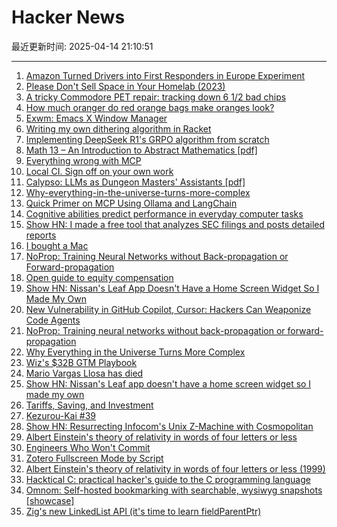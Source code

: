 # Hacker News

最近更新时间: 2025-04-14 21:10:51

--- 
1. [Amazon Turned Drivers into First Responders in Europe Experiment](https://www.bloomberg.com/news/articles/2025-04-10/amazon-turned-drivers-into-first-responders-in-europe-experiment) 
2. [Please Don't Sell Space in Your Homelab (2023)](https://grumpy.systems/2023/please-dont-sell-space-in-your-homelab/) 
3. [A tricky Commodore PET repair: tracking down 6 1/2 bad chips](http://www.righto.com/2025/04/commodore-pet-repair.html) 
4. [How much oranger do red orange bags make oranges look?](https://alexanderell.is/posts/orange/) 
5. [Exwm: Emacs X Window Manager](https://github.com/emacs-exwm/exwm) 
6. [Writing my own dithering algorithm in Racket](https://amanvir.com/blog/writing-my-own-dithering-algorithm-in-racket) 
7. [Implementing DeepSeek R1's GRPO algorithm from scratch](https://github.com/policy-gradient/GRPO-Zero) 
8. [Math 13 – An Introduction to Abstract Mathematics [pdf]](https://www.math.uci.edu/~ndonalds/math13/notes.pdf) 
9. [Everything wrong with MCP](https://blog.sshh.io/p/everything-wrong-with-mcp) 
10. [Local CI. Sign off on your own work](https://github.com/basecamp/gh-signoff) 
11. [Calypso: LLMs as Dungeon Masters' Assistants [pdf]](https://andrewhead.info/assets/pdf/calypso.pdf) 
12. [Why-everything-in-the-universe-turns-more-complex](https://www.quantamagazine.org/why-everything-in-the-universe-turns-more-complex-20250402/) 
13. [Quick Primer on MCP Using Ollama and LangChain](https://www.polarsparc.com/xhtml/MCP.html) 
14. [Cognitive abilities predict performance in everyday computer tasks](https://www.sciencedirect.com/science/article/pii/S107158192400137X) 
15. [Show HN: I made a free tool that analyzes SEC filings and posts detailed reports](https://www.signalbloom.ai/news/) 
16. [I bought a Mac](https://loganius.org/2025/04/i-bought-a-mac/) 
17. [NoProp: Training Neural Networks without Back-propagation or Forward-propagation](https://arxiv.org/abs/2503.24322) 
18. [Open guide to equity compensation](https://github.com/jlevy/og-equity-compensation) 
19. [Show HN: Nissan's Leaf App Doesn't Have a Home Screen Widget So I Made My Own](https://kevintechnology.com/posts/leaf-widget/) 
20. [New Vulnerability in GitHub Copilot, Cursor: Hackers Can Weaponize Code Agents](https://www.pillar.security/blog/new-vulnerability-in-github-copilot-and-cursor-how-hackers-can-weaponize-code-agents) 
21. [NoProp: Training neural networks without back-propagation or forward-propagation](https://arxiv.org/abs/2503.24322) 
22. [Why Everything in the Universe Turns More Complex](https://www.quantamagazine.org/why-everything-in-the-universe-turns-more-complex-20250402/) 
23. [Wiz's $32B GTM Playbook](https://www.cybersecuritypulse.net/p/wizs-32b-gtm-playbook-unpacking-the) 
24. [Mario Vargas Llosa has died](https://www.nytimes.com/2025/04/13/books/review/mario-vargas-llosa-appraisal.html) 
25. [Show HN: Nissan's Leaf app doesn't have a home screen widget so I made my own](https://kevintechnology.com/posts/leaf-widget/) 
26. [Tariffs, Saving, and Investment](https://www.grumpy-economist.com/p/tariffs-saving-and-investment) 
27. [Kezurou-Kai #39](https://www.bigsandwoodworking.com/kezurou-kai-39/) 
28. [Show HN: Resurrecting Infocom's Unix Z-Machine with Cosmopolitan](https://christopherdrum.github.io/posts/2025/04/porting-infocom-with-cosmo) 
29. [Albert Einstein's theory of relativity in words of four letters or less](https://www.muppetlabs.com/~breadbox/txt/al.html) 
30. [Engineers Who Won't Commit](https://www.seangoedecke.com/taking-a-position/) 
31. [Zotero Fullscreen Mode by Script](https://github.com/windingwind/zotero-actions-tags/discussions/385) 
32. [Albert Einstein's theory of relativity in words of four letters or less (1999)](https://www.muppetlabs.com/~breadbox/txt/al.html) 
33. [Hacktical C: practical hacker's guide to the C programming language](https://github.com/codr7/hacktical-c) 
34. [Omnom: Self-hosted bookmarking with searchable, wysiwyg snapshots [showcase]](https://omnom.zone/?src=hn) 
35. [Zig's new LinkedList API (it's time to learn fieldParentPtr)](https://www.openmymind.net/Zigs-New-LinkedList-API/) 
